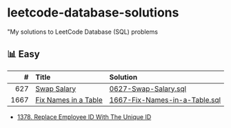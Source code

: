 # leetcode-database-solutions
"My solutions to LeetCode Database (SQL) problems

## 📊 Easy

| #    | Title                        | Solution                                   |
|-----:|:-----------------------------|:-------------------------------------------|
| 627  | [Swap Salary](https://leetcode.com/problems/swap-salary/) | [0627-Swap-Salary.sql](Easy/0627-Swap-Salary.sql) |
| 1667 | [Fix Names in a Table](https://leetcode.com/problems/fix-names-in-a-table/) | [1667-Fix-Names-in-a-Table.sql](Easy/1667-Fix-Names-in-a-Table.sql) |
- [1378. Replace Employee ID With The Unique ID](Easy/1378-Replace-Employee-ID-With-The-Unique-ID.sql)
